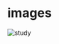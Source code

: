 # images

![study](https://user-images.githubusercontent.com/48869138/157591532-bdb22d9a-e0f2-4523-98d0-cfd7c9c052fa.JPG)
